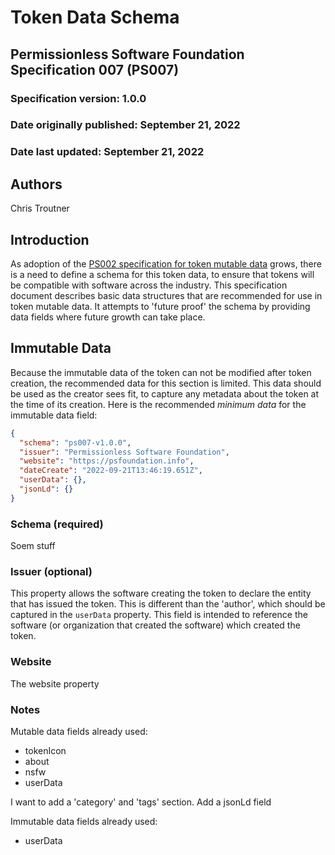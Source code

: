 # Token Data Schema

## Permissionless Software Foundation Specification 007 (PS007)

### Specification version: 1.0.0

### Date originally published: September 21, 2022

### Date last updated: September 21, 2022

## Authors

Chris Troutner

## Introduction
As adoption of the [PS002 specification for token mutable data](../ps002-slp-mutable-data.md) grows, there is a need to define a schema for this token data, to ensure that tokens will be compatible with software across the industry. This specification document describes basic data structures that are recommended for use in token mutable data. It attempts to 'future proof' the schema by providing data fields where future growth can take place.

## Immutable Data
Because the immutable data of the token can not be modified after token creation, the recommended data for this section is limited. This data should be used as the creator sees fit, to capture any metadata about the token at the time of its creation. Here is the recommended *minimum data* for the immutable data field:

```json
{
  "schema": "ps007-v1.0.0",
  "issuer": "Permissionless Software Foundation",
  "website": "https://psfoundation.info",
  "dateCreate": "2022-09-21T13:46:19.651Z",
  "userData": {},
  "jsonLd": {}
}
```
### Schema (required)
Soem stuff

### Issuer (optional)
This property allows the software creating the token to declare the entity that has issued the token. This is different than the 'author', which should be captured in the `userData` property. This field is intended to reference the software (or organization that created the software) which created the token.

### Website
The website property

### Notes
Mutable data fields already used:
- tokenIcon
- about
- nsfw
- userData

I want to add a 'category' and 'tags' section.
Add a jsonLd field

Immutable data fields already used:
- userData
